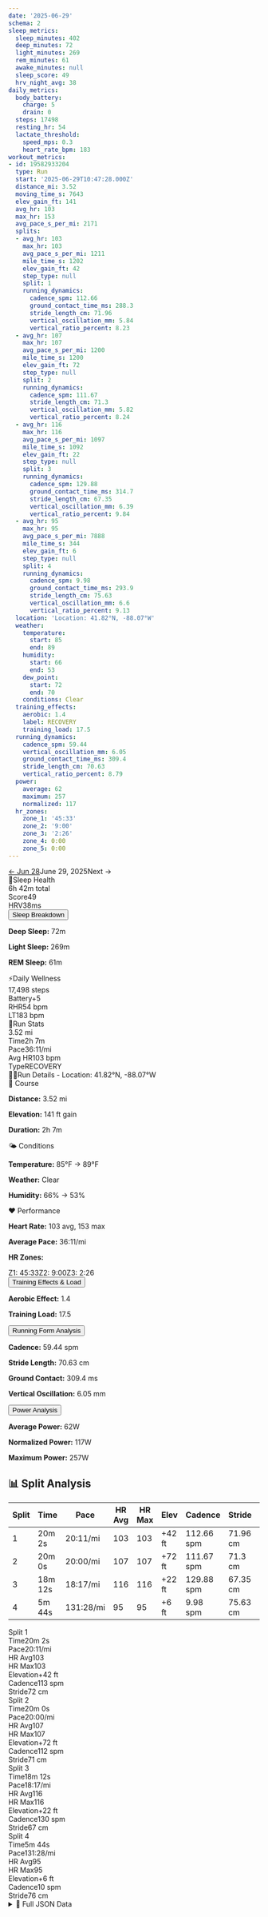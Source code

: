 ```yaml
---
date: '2025-06-29'
schema: 2
sleep_metrics:
  sleep_minutes: 402
  deep_minutes: 72
  light_minutes: 269
  rem_minutes: 61
  awake_minutes: null
  sleep_score: 49
  hrv_night_avg: 38
daily_metrics:
  body_battery:
    charge: 5
    drain: 0
  steps: 17498
  resting_hr: 54
  lactate_threshold:
    speed_mps: 0.3
    heart_rate_bpm: 183
workout_metrics:
- id: 19582933204
  type: Run
  start: '2025-06-29T10:47:28.000Z'
  distance_mi: 3.52
  moving_time_s: 7643
  elev_gain_ft: 141
  avg_hr: 103
  max_hr: 153
  avg_pace_s_per_mi: 2171
  splits:
  - avg_hr: 103
    max_hr: 103
    avg_pace_s_per_mi: 1211
    mile_time_s: 1202
    elev_gain_ft: 42
    step_type: null
    split: 1
    running_dynamics:
      cadence_spm: 112.66
      ground_contact_time_ms: 288.3
      stride_length_cm: 71.96
      vertical_oscillation_mm: 5.84
      vertical_ratio_percent: 8.23
  - avg_hr: 107
    max_hr: 107
    avg_pace_s_per_mi: 1200
    mile_time_s: 1200
    elev_gain_ft: 72
    step_type: null
    split: 2
    running_dynamics:
      cadence_spm: 111.67
      stride_length_cm: 71.3
      vertical_oscillation_mm: 5.82
      vertical_ratio_percent: 8.24
  - avg_hr: 116
    max_hr: 116
    avg_pace_s_per_mi: 1097
    mile_time_s: 1092
    elev_gain_ft: 22
    step_type: null
    split: 3
    running_dynamics:
      cadence_spm: 129.88
      ground_contact_time_ms: 314.7
      stride_length_cm: 67.35
      vertical_oscillation_mm: 6.39
      vertical_ratio_percent: 9.84
  - avg_hr: 95
    max_hr: 95
    avg_pace_s_per_mi: 7888
    mile_time_s: 344
    elev_gain_ft: 6
    step_type: null
    split: 4
    running_dynamics:
      cadence_spm: 9.98
      ground_contact_time_ms: 293.9
      stride_length_cm: 75.63
      vertical_oscillation_mm: 6.6
      vertical_ratio_percent: 9.13
  location: 'Location: 41.82°N, -88.07°W'
  weather:
    temperature:
      start: 85
      end: 89
    humidity:
      start: 66
      end: 53
    dew_point:
      start: 72
      end: 70
    conditions: Clear
  training_effects:
    aerobic: 1.4
    label: RECOVERY
    training_load: 17.5
  running_dynamics:
    cadence_spm: 59.44
    vertical_oscillation_mm: 6.05
    ground_contact_time_ms: 309.4
    stride_length_cm: 70.63
    vertical_ratio_percent: 8.79
  power:
    average: 62
    maximum: 257
    normalized: 117
  hr_zones:
    zone_1: '45:33'
    zone_2: '9:00'
    zone_3: '2:26'
    zone_4: 0:00
    zone_5: 0:00
---
```

<link rel="stylesheet" href="../../../training-data.css">

<div class="navigation-bar"><a href="../06/28" class="nav-button nav-prev">← Jun 28</a><span class="nav-current">June 29, 2025</span><span class="nav-disabled">Next →</span></div>

<div class="card-container">
<div class="metric-card sleep-card">
<div class="card-header"><span class="card-emoji">🛌</span>Sleep Health</div>
<div class="metric-primary">6h 42m total</div>
<div class="metric-grid"><div class="metric-item"><span class="metric-label">Score</span><span class="metric-value">49</span></div><div class="metric-item"><span class="metric-label">HRV</span><span class="metric-value">38ms</span></div></div>
<button class="collapsible">Sleep Breakdown</button>
<div class="collapsible-content">
<p><strong>Deep Sleep:</strong> 72m</p>
<p><strong>Light Sleep:</strong> 269m</p>
<p><strong>REM Sleep:</strong> 61m</p>
</div>
</div>
<div class="metric-card wellness-card">
<div class="card-header"><span class="card-emoji">⚡</span>Daily Wellness</div>
<div class="metric-primary">17,498 steps</div>
<div class="metric-grid"><div class="metric-item"><span class="metric-label">Battery</span><span class="metric-value">+5</span></div><div class="metric-item"><span class="metric-label">RHR</span><span class="metric-value">54 bpm</span></div><div class="metric-item"><span class="metric-label">LT</span><span class="metric-value">183 bpm</span></div></div>
</div>
<div class="metric-card workout-card">
<div class="card-header"><span class="card-emoji">🏃</span>Run Stats</div>
<div class="metric-primary">3.52 mi</div>
<div class="metric-list"><div class="metric-item-full"><span class="metric-label">Time</span><span class="metric-value">2h 7m</span></div><div class="metric-item-full"><span class="metric-label">Pace</span><span class="metric-value">36:11/mi</span></div><div class="metric-item-full"><span class="metric-label">Avg HR</span><span class="metric-value">103 bpm</span></div><div class="metric-item-full"><span class="metric-label">Type</span><span class="metric-value">RECOVERY</span></div></div>
</div>
</div>
<div class="workout-detail-card">
<div class="card-header"><span class="card-emoji">🏃‍♂️</span>Run Details - Location: 41.82°N, -88.07°W</div>
<div class="workout-sections">
<div class="workout-section">
<div class="section-title">📍 Course</div>
<p><strong>Distance:</strong> 3.52 mi</p>
<p><strong>Elevation:</strong> 141 ft gain</p>
<p><strong>Duration:</strong> 2h 7m</p>
</div>
<div class="workout-section">
<div class="section-title">🌤️ Conditions</div>
<p><strong>Temperature:</strong> 85°F → 89°F</p>
<p><strong>Weather:</strong> Clear</p>
<p><strong>Humidity:</strong> 66% → 53%</p>
</div>
<div class="workout-section">
<div class="section-title">❤️ Performance</div>
<p><strong>Heart Rate:</strong> 103 avg, 153 max</p>
<p><strong>Average Pace:</strong> 36:11/mi</p>
<p><strong>HR Zones:</strong></p><div class="zone-distribution"><span class="zone-item zone-1">Z1: 45:33</span><span class="zone-item zone-2">Z2: 9:00</span><span class="zone-item zone-3">Z3: 2:26</span></div>
</div>
</div>
<button class="collapsible">Training Effects & Load</button>
<div class="collapsible-content">
<p><strong>Aerobic Effect:</strong> 1.4</p>
<p><strong>Training Load:</strong> 17.5</p>
</div>
<button class="collapsible">Running Form Analysis</button>
<div class="collapsible-content">
<p><strong>Cadence:</strong> 59.44 spm</p>
<p><strong>Stride Length:</strong> 70.63 cm</p>
<p><strong>Ground Contact:</strong> 309.4 ms</p>
<p><strong>Vertical Oscillation:</strong> 6.05 mm</p>
</div>
<button class="collapsible">Power Analysis</button>
<div class="collapsible-content">
<p><strong>Average Power:</strong> 62W</p>
<p><strong>Normalized Power:</strong> 117W</p>
<p><strong>Maximum Power:</strong> 257W</p>
</div>
</div>
<div class="splits-section">
<h2>📊 Split Analysis</h2>
<div class="table-container">
<table class="splits-table"><thead><tr><th>Split</th><th>Time</th><th>Pace</th><th>HR Avg</th><th>HR Max</th><th>Elev</th><th>Cadence</th><th>Stride</th><th>GCT</th><th>VO</th></tr></thead><tbody><tr><td>1</td><td>20m 2s</td><td>20:11/mi</td><td>103</td><td>103</td><td>+42 ft</td><td>112.66 spm</td><td>71.96 cm</td><td>288.3 ms</td><td>5.84 mm</td></tr><tr><td>2</td><td>20m 0s</td><td>20:00/mi</td><td>107</td><td>107</td><td>+72 ft</td><td>111.67 spm</td><td>71.3 cm</td><td>N/A</td><td>5.82 mm</td></tr><tr><td>3</td><td>18m 12s</td><td>18:17/mi</td><td>116</td><td>116</td><td>+22 ft</td><td>129.88 spm</td><td>67.35 cm</td><td>314.7 ms</td><td>6.39 mm</td></tr><tr><td>4</td><td>5m 44s</td><td>131:28/mi</td><td>95</td><td>95</td><td>+6 ft</td><td>9.98 spm</td><td>75.63 cm</td><td>293.9 ms</td><td>6.6 mm</td></tr></tbody></table>
<div class="mobile-splits"><div class="mobile-split-card"><div class="mobile-split-header">Split 1</div><div class="mobile-split-row"><span class="mobile-split-label">Time</span><span class="mobile-split-value">20m 2s</span></div><div class="mobile-split-row"><span class="mobile-split-label">Pace</span><span class="mobile-split-value">20:11/mi</span></div><div class="mobile-split-row"><span class="mobile-split-label">HR Avg</span><span class="mobile-split-value">103</span></div><div class="mobile-split-row"><span class="mobile-split-label">HR Max</span><span class="mobile-split-value">103</span></div><div class="mobile-split-row"><span class="mobile-split-label">Elevation</span><span class="mobile-split-value">+42 ft</span></div><div class="mobile-split-row"><span class="mobile-split-label">Cadence</span><span class="mobile-split-value">113 spm</span></div><div class="mobile-split-row"><span class="mobile-split-label">Stride</span><span class="mobile-split-value">72 cm</span></div></div><div class="mobile-split-card"><div class="mobile-split-header">Split 2</div><div class="mobile-split-row"><span class="mobile-split-label">Time</span><span class="mobile-split-value">20m 0s</span></div><div class="mobile-split-row"><span class="mobile-split-label">Pace</span><span class="mobile-split-value">20:00/mi</span></div><div class="mobile-split-row"><span class="mobile-split-label">HR Avg</span><span class="mobile-split-value">107</span></div><div class="mobile-split-row"><span class="mobile-split-label">HR Max</span><span class="mobile-split-value">107</span></div><div class="mobile-split-row"><span class="mobile-split-label">Elevation</span><span class="mobile-split-value">+72 ft</span></div><div class="mobile-split-row"><span class="mobile-split-label">Cadence</span><span class="mobile-split-value">112 spm</span></div><div class="mobile-split-row"><span class="mobile-split-label">Stride</span><span class="mobile-split-value">71 cm</span></div></div><div class="mobile-split-card"><div class="mobile-split-header">Split 3</div><div class="mobile-split-row"><span class="mobile-split-label">Time</span><span class="mobile-split-value">18m 12s</span></div><div class="mobile-split-row"><span class="mobile-split-label">Pace</span><span class="mobile-split-value">18:17/mi</span></div><div class="mobile-split-row"><span class="mobile-split-label">HR Avg</span><span class="mobile-split-value">116</span></div><div class="mobile-split-row"><span class="mobile-split-label">HR Max</span><span class="mobile-split-value">116</span></div><div class="mobile-split-row"><span class="mobile-split-label">Elevation</span><span class="mobile-split-value">+22 ft</span></div><div class="mobile-split-row"><span class="mobile-split-label">Cadence</span><span class="mobile-split-value">130 spm</span></div><div class="mobile-split-row"><span class="mobile-split-label">Stride</span><span class="mobile-split-value">67 cm</span></div></div><div class="mobile-split-card"><div class="mobile-split-header">Split 4</div><div class="mobile-split-row"><span class="mobile-split-label">Time</span><span class="mobile-split-value">5m 44s</span></div><div class="mobile-split-row"><span class="mobile-split-label">Pace</span><span class="mobile-split-value">131:28/mi</span></div><div class="mobile-split-row"><span class="mobile-split-label">HR Avg</span><span class="mobile-split-value">95</span></div><div class="mobile-split-row"><span class="mobile-split-label">HR Max</span><span class="mobile-split-value">95</span></div><div class="mobile-split-row"><span class="mobile-split-label">Elevation</span><span class="mobile-split-value">+6 ft</span></div><div class="mobile-split-row"><span class="mobile-split-label">Cadence</span><span class="mobile-split-value">10 spm</span></div><div class="mobile-split-row"><span class="mobile-split-label">Stride</span><span class="mobile-split-value">76 cm</span></div></div></div>
</div>
</div>

<script>
document.addEventListener('DOMContentLoaded', function() {
    var coll = document.getElementsByClassName("collapsible");
    var i;

    for (i = 0; i < coll.length; i++) {
        coll[i].addEventListener("click", function() {
            this.classList.toggle("active");
            var content = this.nextElementSibling;
            if (content.style.maxHeight){
                content.style.maxHeight = null;
            } else {
                content.style.maxHeight = content.scrollHeight + "px";
            } 
        });
    }
});
</script>

<details>
<summary>📄 Full JSON Data</summary>

```json
{
  "date": "2025-06-29",
  "schema": 2,
  "sleep_metrics": {
    "sleep_minutes": 402,
    "deep_minutes": 72,
    "light_minutes": 269,
    "rem_minutes": 61,
    "awake_minutes": null,
    "sleep_score": 49,
    "hrv_night_avg": 38
  },
  "daily_metrics": {
    "body_battery": {
      "charge": 5,
      "drain": 0
    },
    "steps": 17498,
    "resting_hr": 54,
    "lactate_threshold": {
      "speed_mps": 0.3,
      "heart_rate_bpm": 183
    }
  },
  "workout_metrics": [
    {
      "id": 19582933204,
      "type": "Run",
      "start": "2025-06-29T10:47:28.000Z",
      "distance_mi": 3.52,
      "moving_time_s": 7643,
      "elev_gain_ft": 141,
      "avg_hr": 103,
      "max_hr": 153,
      "avg_pace_s_per_mi": 2171,
      "splits": [
        {
          "avg_hr": 103,
          "max_hr": 103,
          "avg_pace_s_per_mi": 1211,
          "mile_time_s": 1202,
          "elev_gain_ft": 42,
          "step_type": null,
          "split": 1,
          "running_dynamics": {
            "cadence_spm": 112.66,
            "ground_contact_time_ms": 288.3,
            "stride_length_cm": 71.96,
            "vertical_oscillation_mm": 5.84,
            "vertical_ratio_percent": 8.23
          }
        },
        {
          "avg_hr": 107,
          "max_hr": 107,
          "avg_pace_s_per_mi": 1200,
          "mile_time_s": 1200,
          "elev_gain_ft": 72,
          "step_type": null,
          "split": 2,
          "running_dynamics": {
            "cadence_spm": 111.67,
            "stride_length_cm": 71.3,
            "vertical_oscillation_mm": 5.82,
            "vertical_ratio_percent": 8.24
          }
        },
        {
          "avg_hr": 116,
          "max_hr": 116,
          "avg_pace_s_per_mi": 1097,
          "mile_time_s": 1092,
          "elev_gain_ft": 22,
          "step_type": null,
          "split": 3,
          "running_dynamics": {
            "cadence_spm": 129.88,
            "ground_contact_time_ms": 314.7,
            "stride_length_cm": 67.35,
            "vertical_oscillation_mm": 6.39,
            "vertical_ratio_percent": 9.84
          }
        },
        {
          "avg_hr": 95,
          "max_hr": 95,
          "avg_pace_s_per_mi": 7888,
          "mile_time_s": 344,
          "elev_gain_ft": 6,
          "step_type": null,
          "split": 4,
          "running_dynamics": {
            "cadence_spm": 9.98,
            "ground_contact_time_ms": 293.9,
            "stride_length_cm": 75.63,
            "vertical_oscillation_mm": 6.6,
            "vertical_ratio_percent": 9.13
          }
        }
      ],
      "location": "Location: 41.82\u00b0N, -88.07\u00b0W",
      "weather": {
        "temperature": {
          "start": 85,
          "end": 89
        },
        "humidity": {
          "start": 66,
          "end": 53
        },
        "dew_point": {
          "start": 72,
          "end": 70
        },
        "conditions": "Clear"
      },
      "training_effects": {
        "aerobic": 1.4,
        "label": "RECOVERY",
        "training_load": 17.5
      },
      "running_dynamics": {
        "cadence_spm": 59.44,
        "vertical_oscillation_mm": 6.05,
        "ground_contact_time_ms": 309.4,
        "stride_length_cm": 70.63,
        "vertical_ratio_percent": 8.79
      },
      "power": {
        "average": 62,
        "maximum": 257,
        "normalized": 117
      },
      "hr_zones": {
        "zone_1": "45:33",
        "zone_2": "9:00",
        "zone_3": "2:26",
        "zone_4": "0:00",
        "zone_5": "0:00"
      }
    }
  ]
}
```
</details>
